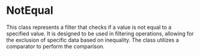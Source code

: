 # NotEqual

This class represents a filter that checks if a value is not equal to a specified value. It is designed to be used in filtering operations, allowing for the exclusion of specific data based on inequality. The class utilizes a comparator to perform the comparison.



